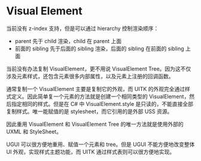 # Visual Element

当前没有 z-index 支持，但是可以通过 hierarchy 控制渲染顺序：

- parent 先于 child 渲染，child 在 parent 上面
- 前面的 sibling 先于后面的 sibling 渲染，后面的 sibling 在前面的 sibling 上面

当前没有办法复制 VisualElement，更不用说 VisualElement Tree。因为这不仅涉及元素样式，还包含元素很多内部属性，以及元素上注册的回调函数。

通常复制一个 VisualElement 主要是复制它的外观，而 UITK 的外观完全通过样式定义。因此简单复一个元素的方法就是创建一个相同类型的 VisualElement，然后指定相同的样式。但是在 C# 中 VisualElement.style 是只读的，不能直接全部复制样式。唯一能赋值的是 stylesheet，而它引用的是外部 USS 资源。

因此重用 VisualElement 和 VisualElement Tree 的唯一方法就是使用外部的 UXML 和 StyleSheet。

UGUI 可以很方便地重用、赋值一个元素和 tree。但是 UGUI 不能方便地改变整体 UI 外观，实现样式主题功能，而 UITK 通过样式表则可以很方便地实现。
